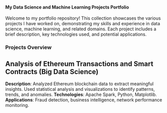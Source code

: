 #### My Data Science and Machine Learning Projects Portfolio
Welcome to my portfolio repository! This collection showcases the various projects I have worked on, demonstrating my skills and experience in data science, machine learning, and related domains. Each project includes a brief description, key technologies used, and potential applications.

### Projects Overview

## Analysis of Ethereum Transactions and Smart Contracts (Big Data Science)
**Description**: Analyzed Ethereum blockchain data to extract meaningful insights. Used statistical analysis and visualizations to identify patterns, trends, and anomalies.
**Technologies**: Apache Spark, Python, Matplotlib.
**Applications**: Fraud detection, business intelligence, network performance monitoring.

